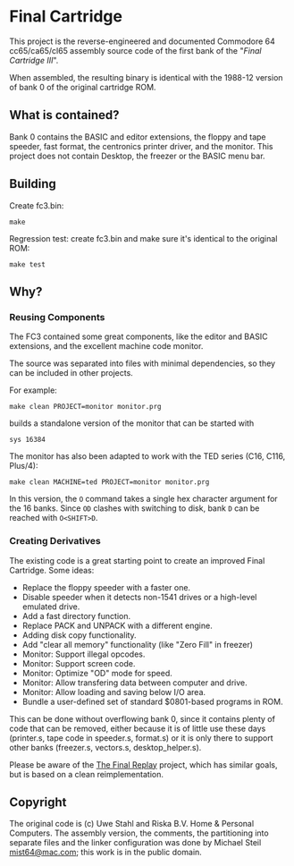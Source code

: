 # Final Cartridge

This project is the reverse-engineered and documented Commodore 64 cc65/ca65/cl65 assembly source code of the first bank of the "*Final Cartridge III*".

When assembled, the resulting binary is identical with the 1988-12 version of bank 0 of the original cartridge ROM.

## What is contained?

Bank 0 contains the BASIC and editor extensions, the floppy and tape speeder, fast format, the centronics printer driver, and the monitor. This project does not contain Desktop, the freezer or the BASIC menu bar.

## Building

Create fc3.bin:

    make

Regression test: create fc3.bin and make sure it's identical to the original ROM:

    make test

## Why?

### Reusing Components

The FC3 contained some great components, like the editor and BASIC extensions, and the excellent machine code monitor.

The source was separated into files with minimal dependencies, so they can be included in other projects.

For example:

    make clean PROJECT=monitor monitor.prg

builds a standalone version of the monitor that can be started with

    sys 16384

The monitor has also been adapted to work with the TED series (C16, C116, Plus/4):

    make clean MACHINE=ted PROJECT=monitor monitor.prg

In this version, the `O` command takes a single hex character argument for the 16 banks. Since `OD` clashes with switching to disk, bank `D` can be reached with `O<SHIFT>D`.

### Creating Derivatives

The existing code is a great starting point to create an improved Final Cartridge. Some ideas:

* Replace the floppy speeder with a faster one.
* Disable speeder when it detects non-1541 drives or a high-level emulated drive.
* Add a fast directory function.
* Replace PACK and UNPACK with a different engine.
* Adding disk copy functionality.
* Add "clear all memory" functionality (like "Zero Fill" in freezer)
* Monitor: Support illegal opcodes.
* Monitor: Support screen code.
* Monitor: Optimize "OD" mode for speed.
* Monitor: Allow transfering data between computer and drive.
* Monitor: Allow loading and saving below I/O area.
* Bundle a user-defined set of standard $0801-based programs in ROM.

This can be done without overflowing bank 0, since it contains plenty of code that can be removed, either because it is of little use these days (printer.s, tape code in speeder.s, format.s) or it is only there to support other banks (freezer.s, vectors.s, desktop_helper.s).

Please be aware of the [The Final Replay](http://www.oxyron.de/html/freplay.html) project, which has similar goals, but is based on a clean reimplementation.

## Copyright

The original code is (c) Uwe Stahl and Riska B.V. Home & Personal Computers. The assembly version, the comments, the partitioning into separate files and the linker configuration was done by Michael Steil <mist64@mac.com>; this work is in the public domain.